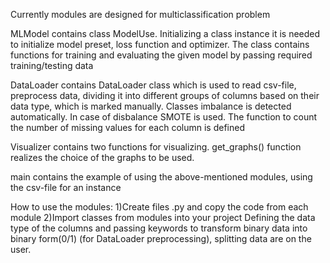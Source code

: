 Currently modules are designed for multiclassification problem

MLModel contains class ModelUse. Initializing a class instance it is needed to initialize model preset, loss function and optimizer.
The class contains functions for training and evaluating the given model by passing required training/testing data

DataLoader contains DataLoader class which is used to read csv-file, preprocess data, dividing it into different groups of columns based on their data type,
which is marked manually. Classes imbalance is detected automatically. In case of disbalance SMOTE is used. The function to count the number of missing values for each column is defined

Visualizer contains two functions for visualizing. get_graphs() function realizes the choice of the graphs to be used.

main contains the example of using the above-mentioned modules, using the csv-file for an instance

How to use the modules:
1)Create files .py and copy the code from each module
2)Import classes from modules into your project
Defining the data type of the columns and passing keywords to transform binary data into binary form(0/1) (for DataLoader preprocessing), splitting data are on the user.
